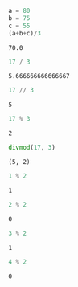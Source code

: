 

```python
a = 80
b = 75
c = 55
(a+b+c)/3
```




    70.0




```python
17 / 3
```




    5.666666666666667




```python
17 // 3
```




    5




```python
17 % 3
```




    2




```python
divmod(17, 3)
```




    (5, 2)




```python
1 % 2
```




    1




```python
2 % 2
```




    0




```python
3 % 2
```




    1




```python
4 % 2
```




    0


